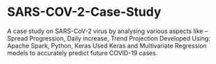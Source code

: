 # SARS-COV-2-Case-Study
A case study on SARS-CoV-2 virus by analysing various aspects like – Spread Progression, Daily increase, Trend Projection
<break>
Developed Using: Apache Spark, Python, Keras
Used Keras and Multivariate Regression models to accurately predict future COVID-19 cases.
